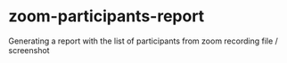 # zoom-participants-report
Generating a report with the list of participants from zoom recording file / screenshot

